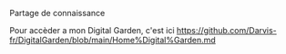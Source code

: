 Partage de connaissance 

Pour accèder a mon Digital Garden, c'est ici https://github.com/Darvis-fr/DigitalGarden/blob/main/Home%Digital%Garden.md
